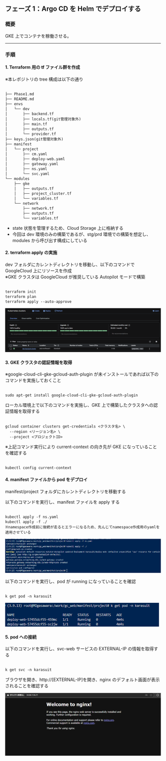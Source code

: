 ## フェーズ 1：Argo CD を Helm でデプロイする

### 概要

GKE 上でコンテナを稼働させる。

---

### 手順

#### 1. Terraform 用の tf ファイル群を作成

※本レポジトリの tree 構成は以下の通り

<pre><code>
├── Phase1.md
├── README.md
├── envs
│   └── dev
│       ├── backend.tf
│       ├── locals.tf(git管理対象外)
│       ├── main.tf
│       ├── outputs.tf
│       └── provider.tf
├── keys.json(git管理対象外)
├── manifest
│   └── project
│       ├── cm.yaml
│       ├── deploy-web.yaml
│       ├── gateway.yaml
│       ├── ns.yaml
│       └── svc.yaml
└── modules
    ├── gke
    │   ├── outputs.tf
    │   ├── project_cluster.tf
    │   └── variables.tf
    └── network
        ├── network.tf
        ├── outputs.tf
        └── variables.tf
</code></pre>

- state 状態を管理するため、Cloud Storage 上に格納する
- 今回は dev 環境のみの構築であるが、stg/prd 環境での構築を想定し、modules から呼び出す構成にしている

#### 2. terraform apply の実施

dev フォルダにカレントディレクトリを移動し、以下のコマンドで GoogleCloud 上にリソースを作成  
※GKE クラスタは GoogleCloud が推奨している Autopilot モードで構築

<pre><code>
terraform init
terraform plan
terraform apply --auto-approve
</code></pre>

![GKEコンソール画面](picture/Phase1-1-2.png)

#### 3. GKE クラスタの認証情報を取得

※google-cloud-cli-gke-gcloud-auth-plugin が未インストールであれば以下のコマンドを実施しておくこと

<pre><code>
sudo apt-get install google-cloud-cli-gke-gcloud-auth-plugin
</code></pre>

ローカル環境上で以下のコマンドを実施し、GKE 上で構築したクラスタへの認証情報を取得する

<pre><code>
gcloud container clusters get-credentials <クラスタ名> \
  --region <リージョン名> \
  --project <プロジェクトID>
</code></pre>

※上記コマンド実行により current-context の向き先が GKE になっていることを確認する

<pre><code>
kubectl config current-context
</code></pre>

#### 4. manifest ファイルから pod をデプロイ

manifest/project フォルダにカレントディレクトリを移動する

以下のコマンドを実行し、manifest ファイルを apply する

<pre><code>
kubectl apply -f ns.yaml
kubectl apply -f ./
※namespace作成前に後続が走るとエラーになるため、先んじてnamespace作成用のyamlを適用させている  
</code></pre>

![manifestファイルapply](picture/Phase1-4-1.png)

以下のコマンドを実行し、pod が running になっていることを確認

<pre><code>
k get pod -n karasuit
</code></pre>

![pod確認画面](picture/Phase1-4-2.png)

#### 5. pod への接続

以下のコマンドを実行し、svc-web サービスの EXTERNAL-IP の情報を取得する

<pre><code>
k get svc -n karasuit
</code></pre>

ブラウザを開き、http://[EXTERNAL-IP]を開き、nginx のデフォルト画面が表示されることを確認する

![nginx確認画面](picture/Phase1-5-1.png)
